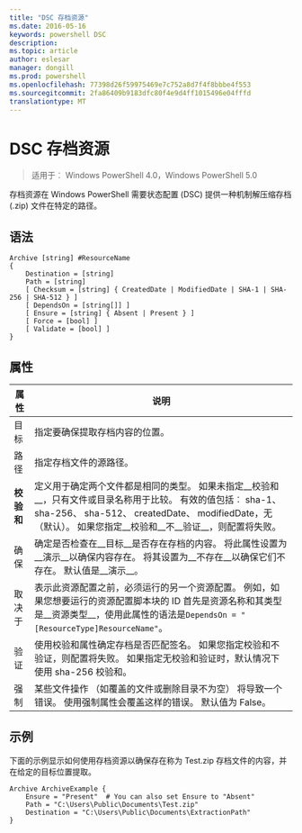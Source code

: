 ```yaml
---
title: "DSC 存档资源"
ms.date: 2016-05-16
keywords: powershell DSC
description: 
ms.topic: article
author: eslesar
manager: dongill
ms.prod: powershell
ms.openlocfilehash: 77398d26f59975469e7c752a8d7f4f8bbbe4f553
ms.sourcegitcommit: 2fa86409b9183dfc80f4e9d4ff1015496e04fffd
translationtype: MT
---
```

# DSC 存档资源

> 适用于︰ Windows PowerShell 4.0，Windows PowerShell 5.0

存档资源在 Windows PowerShell 需要状态配置 (DSC) 提供一种机制解压缩存档 (.zip) 文件在特定的路径。

## 语法 
```MOF
Archive [string] #ResourceName
{
    Destination = [string]
    Path = [string]
    [ Checksum = [string] { CreatedDate | ModifiedDate | SHA-1 | SHA-256 | SHA-512 } ]
    [ DependsOn = [string[]] ]
    [ Ensure = [string] { Absent | Present } ]
    [ Force = [bool] ]
    [ Validate = [bool] ]
}
```

## 属性

|  属性  |  说明   | 
|---|---| 
| 目标| 指定要确保提取存档内容的位置。| 
| 路径| 指定存档文件的源路径。| 
| __校验和__| 定义用于确定两个文件都是相同的类型。 如果未指定__校验和__，只有文件或目录名称用于比较。 有效的值包括︰ sha-1、 sha-256、 sha-512、 createdDate、 modifiedDate，无 （默认）。 如果您指定__校验和__不__验证__，则配置将失败。| 
| 确保| 确定是否检查在__目标__是否存在存档的内容。 将此属性设置为__演示__以确保内容存在。 将其设置为__不存在__以确保它们不存在。 默认值是__演示__。| 
| 取决于 | 表示此资源配置之前，必须运行的另一个资源配置。 例如，如果您想要运行的资源配置脚本块的 ID 首先是资源名称和其类型是__资源类型__，使用此属性的语法是`DependsOn = "[ResourceType]ResourceName"`。| 
| 验证| 使用校验和属性确定存档是否匹配签名。 如果您指定校验和不验证，则配置将失败。 如果指定无校验和验证时，默认情况下使用 sha-256 校验和。| 
| 强制| 某些文件操作 （如覆盖的文件或删除目录不为空） 将导致一个错误。 使用强制属性会覆盖这样的错误。 默认值为 False。| 

## 示例

下面的示例显示如何使用存档资源以确保存在称为 Test.zip 存档文件的内容，并在给定的目标位置提取。

```
Archive ArchiveExample {
    Ensure = "Present"  # You can also set Ensure to "Absent"
    Path = "C:\Users\Public\Documents\Test.zip"
    Destination = "C:\Users\Public\Documents\ExtractionPath"
} 
```

